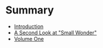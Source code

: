 # Summary

* [Introduction](README.md)
* [A Second Look at "Small Wonder"](assignmentone/secondlookatsmallwonder.md)
* [Volume One](VolumeOne/volume_one.md)

